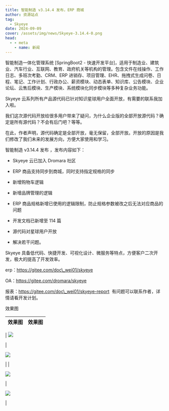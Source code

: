 ```yaml
---
title: 智能制造 v3.14.4 发布，ERP 商城
author: 资源站点
tag:
  - Skyeye
date: 2024-09-09
cover: /assets/img/news/Skyeye-3.14.4-0.png
head:
  - - meta
    - name: 新闻
---
```


智能制造一体化管理系统 \[SpringBoot2 - 快速开发平台\]，适用于制造业、建筑业、汽车行业、互联网、教育、政府机关等机构的管理。包含文件在线操作、工作日志、多班次考勤、CRM、ERP 进销存、项目管理、EHR、拖拽式生成问卷、日程、笔记、工作计划、行政办公、薪资模块、动态表单、知识库、公告模块、企业论坛、云售后模块、生产模块、系统模块化同步模块等多种复杂业务功能。

Skyeye 云系列所有产品源代码已针对知识星球用户全面开放，有需要的联系我加入啦。

我们这次源代码开放给很多用户带来了疑问，为什么企业版的全部开放源代码？确定是所有源代码？不会有后门吧？等等。

在此，作者声明，源代码确定是全部开放，毫无保留，全部开放。开放的原因是我们修改了我们未来的发展方向，方便大家使用和学习。

智能制造 v3.14.4 发布 ，发布内容如下：

*   Skyeye 云已加入 Dromara 社区
    
*   ERP 商品支持同步到商城，同时支持指定规格的同步
    
*   新增购物车逻辑
    
*   新增品牌管理的逻辑
    
*   ERP 商品规格新增已使用的逻辑限制，防止规格参数被改之后无法对应商品的问题
    
*   开发文档已新增至 114 篇
    
*   源代码对星球用户开放
    
*   解决若干问题。
    

Skyeye 具备低代码、快捷开发、可视化设计、微服务等特点，方便客户二次开发，极大的提高了开发效率。

erp：https://gitee.com/doc\_wei01/skyeye

OA：https://gitee.com/dromara/skyeye

报表：https://gitee.com/doc\_wei01/skyeye-report  有问题可以联系作者，详情请看开发计划。

效果图

| 效果图 | 效果图 |
| --- | --- |
| 
![](/assets/img/news/Skyeye-3.14.4-0.png)

 | 

![](/assets/img/news/Skyeye-3.14.4-1.png)

 |
| 

![](/assets/img/news/Skyeye-3.14.4-2.png)

 | 

![](/assets/img/news/Skyeye-3.14.4-3.png)

 |